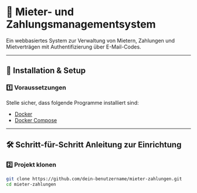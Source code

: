 # 📌 **Mieter- und Zahlungsmanagementsystem**  
Ein webbasiertes System zur Verwaltung von Mietern, Zahlungen und Mietverträgen mit Authentifizierung über E-Mail-Codes.

---

## 🚀 **Installation & Setup**  

### **1️⃣ Voraussetzungen**  
Stelle sicher, dass folgende Programme installiert sind:
- [Docker](https://www.docker.com/get-started)
- [Docker Compose](https://docs.docker.com/compose/install/)

---

## 🛠 **Schritt-für-Schritt Anleitung zur Einrichtung**  

### **2️⃣ Projekt klonen**  
```bash
git clone https://github.com/dein-benutzername/mieter-zahlungen.git
cd mieter-zahlungen
